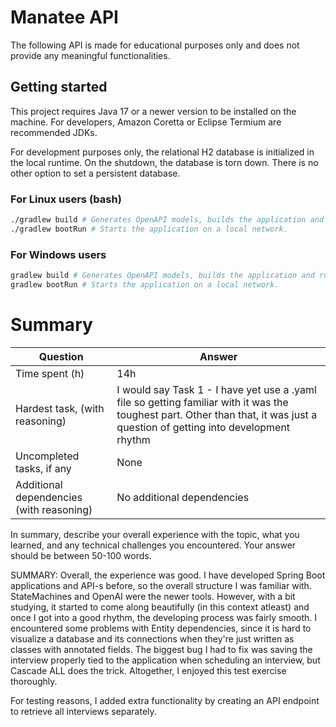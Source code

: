 # Manatee API

The following API is made for educational purposes only and does not provide any meaningful functionalities.

## Getting started

This project requires Java 17 or a newer version to be installed on the machine.
For developers, Amazon Coretta or Eclipse Termium are recommended JDKs.

For development purposes only, the relational H2 database is initialized in the local runtime.
On the shutdown, the database is torn down. There is no other option to set a persistent database.

### For Linux users (bash)

```bash
./gradlew build # Generates OpenAPI models, builds the application and runs tests.
./gradlew bootRun # Starts the application on a local network. 
```

### For Windows users

```bash
gradlew build # Generates OpenAPI models, builds the application and runs tests.
gradlew bootRun # Starts the application on a local network. 
```


# Summary
| Question                                 | Answer                                                                                                                                                                         |
|------------------------------------------|--------------------------------------------------------------------------------------------------------------------------------------------------------------------------------|
| Time  spent (h)                          | 14h                                                                                                                                                                            |
| Hardest task, (with reasoning)           | I would say Task 1 - I have yet use a .yaml file so getting familiar with it was the toughest part. Other than that, it was just a question of getting into development rhythm |
| Uncompleted tasks, if any                | None                                                                                                                                                                           |
| Additional dependencies (with reasoning) | No additional dependencies                                                                                                                                                     | 


In summary, describe your overall experience with the topic, what you learned,
and any technical challenges you encountered. Your answer should be
between 50-100 words.

SUMMARY:
Overall, the experience was good. I have developed Spring Boot applications and API-s before, so the overall
structure I was familiar with. StateMachines and OpenAI were the newer tools. However,
with a bit studying, it started to come along beautifully (in this context atleast) and once I got into a good rhythm, the developing
process was fairly smooth. I encountered some problems with Entity dependencies, since it is hard to visualize 
a database and its connections when they're just written as classes with annotated fields. The biggest bug I had 
to fix was saving the interview properly tied to the application when scheduling an interview, but Cascade ALL does the trick.
Altogether, I enjoyed this test exercise thoroughly.

For testing reasons, I added extra functionality by creating an API endpoint to retrieve all interviews separately.
